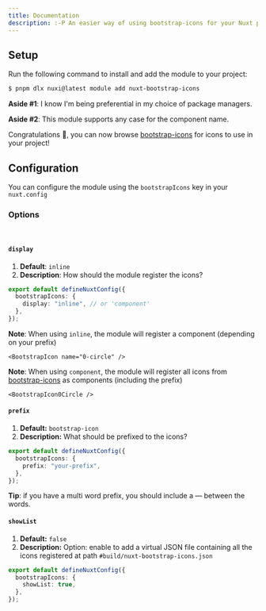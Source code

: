 ```yaml
---
title: Documentation
description: :-P An easier way of using bootstrap-icons for your Nuxt project!
---
```


## Setup

Run the following command to install and add the module to your project:

```bash
$ pnpm dlx nuxi@latest module add nuxt-bootstrap-icons
```

**Aside #1**: I know I'm being preferential in my choice of package managers.

**Aside #2**: This module supports any case for the component name.

Congratulations 🎉, you can now browse [bootstrap-icons](https://icons.getbootstrap.com) for icons to use in your project!

## Configuration

You can configure the module using the `bootstrapIcons` key in your `nuxt.config`

### Options

<br>

#### `display`

1. **Default**: `inline`
2. **Description**: How should the module register the icons?

```ts
export default defineNuxtConfig({
  bootstrapIcons: {
    display: "inline", // or 'component'
  },
});
```

**Note**: When using `inline`, the module will register a component (depending on your prefix)

```vue
<BootstrapIcon name="0-circle" />
```

**Note**: When using `component`, the module will register all icons from [bootstrap-icons](https://icons.getboostrap.com) as components (including the prefix)

```vue
<BootstrapIcon0Circle />
```

#### `prefix`

1. **Default:** `bootstrap-icon`
2. **Description:** What should be prefixed to the icons?

```ts
export default defineNuxtConfig({
  bootstrapIcons: {
    prefix: "your-prefix",
  },
});
```

**Tip**: if you have a multi word prefix, you should include a &mdash; between the words.

#### `showList`

1. **Default:** `false`
2. **Description:** Option: enable to add a virtual JSON file containing all the icons registered at path `#build/nuxt-bootstrap-icons.json`

```ts
export default defineNuxtConfig({
  bootstrapIcons: {
    showList: true,
  },
});
```
